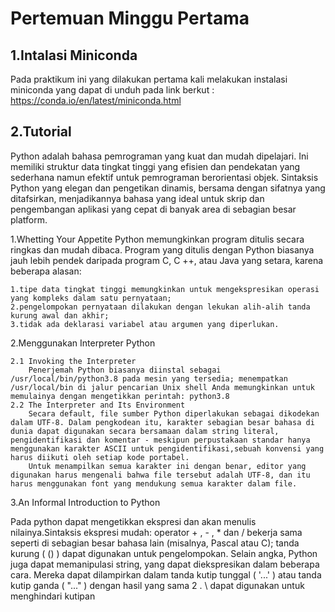 # Pertemuan Minggu Pertama
## 1.Intalasi Miniconda
Pada praktikum ini yang dilakukan pertama kali melakukan instalasi miniconda yang dapat di unduh pada link berkut :  https://conda.io/en/latest/miniconda.html

## 2.Tutorial
Python adalah bahasa pemrograman yang kuat dan mudah dipelajari. Ini memiliki struktur data tingkat tinggi yang efisien dan pendekatan yang sederhana namun efektif untuk pemrograman berorientasi objek. Sintaksis Python yang elegan dan pengetikan dinamis, bersama dengan sifatnya yang ditafsirkan, menjadikannya bahasa yang ideal untuk skrip dan pengembangan aplikasi yang cepat di banyak area di sebagian besar platform.

1.Whetting Your Appetite
Python memungkinkan program ditulis secara ringkas dan mudah dibaca. Program yang ditulis dengan Python biasanya jauh lebih pendek daripada program C, C ++, atau Java yang setara, karena beberapa alasan:
	
	1.tipe data tingkat tinggi memungkinkan untuk mengekspresikan operasi yang kompleks dalam satu pernyataan;
	2.pengelompokan pernyataan dilakukan dengan lekukan alih-alih tanda kurung awal dan akhir;
	3.tidak ada deklarasi variabel atau argumen yang diperlukan.	

2.Menggunakan Interpreter Python
 
	2.1 Invoking the Interpreter
		Penerjemah Python biasanya diinstal sebagai /usr/local/bin/python3.8 pada mesin yang tersedia; menempatkan /usr/local/bin di jalur pencarian Unix shell Anda memungkinkan untuk memulainya dengan mengetikkan perintah: python3.8
	2.2 The Interpreter and Its Environment
		Secara default, file sumber Python diperlakukan sebagai dikodekan dalam UTF-8. Dalam pengkodean itu, karakter sebagian besar bahasa di dunia dapat digunakan secara bersamaan dalam string literal, pengidentifikasi dan komentar - meskipun perpustakaan standar hanya menggunakan karakter ASCII untuk pengidentifikasi,sebuah konvensi yang harus diikuti oleh setiap kode portabel.
		Untuk menampilkan semua karakter ini dengan benar, editor yang digunakan harus mengenali bahwa file tersebut adalah UTF-8, dan itu harus menggunakan font yang mendukung semua karakter dalam file.

3.An Informal Introduction to Python

Pada python dapat mengetikkan ekspresi dan akan menulis nilainya.Sintaksis ekspresi mudah: operator + , - , * dan / bekerja sama seperti di sebagian besar bahasa lain (misalnya, Pascal atau C); tanda kurung ( () ) dapat digunakan untuk pengelompokan.
Selain angka, Python juga dapat memanipulasi string, yang dapat diekspresikan dalam beberapa cara. Mereka dapat dilampirkan dalam tanda kutip tunggal ( '...' ) atau tanda kutip ganda ( "..." ) dengan hasil yang sama 2 . \ dapat digunakan untuk menghindari kutipan
	